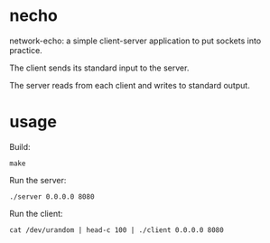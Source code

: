 # necho
network-echo: a simple client-server application to put sockets into practice.

The client sends its standard input to the server.

The server reads from each client and writes to standard output.

# usage

Build:
```
make
```

Run the server:
```
./server 0.0.0.0 8080
```

Run the client:
```
cat /dev/urandom | head-c 100 | ./client 0.0.0.0 8080
```
